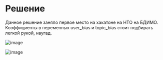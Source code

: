 # Решение

Данное решение заняло первое место на хакатоне на НТО на БДИМО. Коэффициенты в переменных user_bias и topic_bias стоит подбирать легкой рукой, наугад.

![image](https://github.com/user-attachments/assets/01dd4a05-152a-4068-9181-167e47d2a589)

![image](https://github.com/user-attachments/assets/280c4e4f-3e5c-4ebb-8dbc-b077fbc11359)

